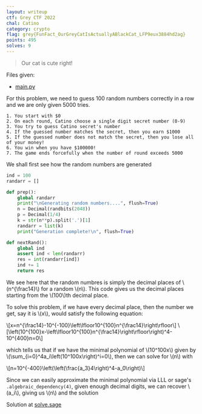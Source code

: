 ```yaml
---
layout: writeup
ctf: Grey CTF 2022
chal: Catino
category: crypto
flag: grey{FunFact_OurGreyCatIsActuallyABlackCat_LFP9eux3884hd2ag}
points: 495
solves: 9
---
```


> Our cat is cute right!

Files given:
 - [main.py](main.py)

For this problem, we need to guess 100 random numbers correctly in a row and we are only given 5000 tries.

```
1. You start with $0
2. On each round, Catino choose a single digit secret number (0-9)
3. You try to guess Catino secret's number
4. If the guessed number matches the secret, then you earn $1000
5. If the guessed number does not match the secret, then you lose all of your money!
6. You win when you have $100000!
7. The game ends forcefully when the number of round exceeds 5000
```

We shall first see how the random numbers are generated

```python
ind = 100
randarr = []

def prep():
    global randarr
    print("\nGenerating random numbers....", flush=True)
    n = Decimal(randbits(2048))
    p = Decimal(1/4)
    k = str(n**p).split('.')[1]
    randarr = list(k)
    print("Generation complete!\n", flush=True)

def nextRand():
    global ind
    assert ind < len(randarr)
    res = int(randarr[ind])
    ind += 1
    return res
```

We see here that the random numbres is simply the decimal places of \\(n^{\frac14}\\) for a random \\(n\\). This code gives us the decimal places starting from the \\(100\\)th decimal place.

To solve this problem, if we have every decimal place, then the number we get, say it is \\(x\\), would satisfy the following equation:

\\[x=n^{\frac14}-10^{-100}\left\lfloor10^{100}n^{\frac14}\right\rfloor\\]
\\[\left(10^{100}x-\left\lfloor10^{100}n^{\frac14}\right\rfloor\right)^4-10^{400}n=0\\]

which tells us that if we have the minimal polynomial of \\(10^100x\\) given by \\(\sum_{i=0}^4a_i\left(10^100x\right)^i=0\\), then we can solve for \\(n\\) with

\\[n=10^{-400}\left(\left(\frac{a_3}4\right)^4-a_0\right)\\]

Since we can easily approximate the minimal polynomial via LLL or sage's `.algebraic_dependency(4)`, given enough decimal digits, we can recover \\(a_i\\), giving us \\(n\\) and the solution

Solution at [solve.sage](solve.sage)

